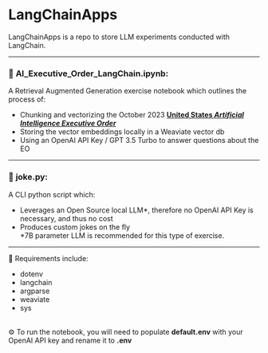 # LangChainApps
LangChainApps is a repo to store LLM experiments conducted with LangChain.

--------
### :robot: **AI_Executive_Order_LangChain.ipynb**: 
A Retrieval Augmented Generation exercise notebook which outlines the process of:
- Chunking and vectorizing the October 2023 [**United States _Artificial Intelligence Executive Order_**](https://www.whitehouse.gov/briefing-room/presidential-actions/2023/10/30/executive-order-on-the-safe-secure-and-trustworthy-development-and-use-of-artificial-intelligence/)
- Storing the vector embeddings locally in a Weaviate vector
db
- Using an OpenAI API Key / GPT 3.5 Turbo to answer questions about the EO

--------

### :rofl: **joke.py**: 
A CLI python script which:
- Leverages an Open Source local LLM*, therefore no OpenAI API Key is necessary, and thus no cost
- Produces custom jokes on the fly \
  *7B parameter LLM is recommended for this type of exercise.

--------

:wrench: Requirements include:
* dotenv
* langchain
* argparse
* weaviate
* sys

\
:gear: To run the notebook, you will need to populate **default.env** with your OpenAI API key and rename it to **.env**
